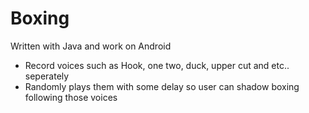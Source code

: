 # Boxing

Written with Java and work on Android
- Record voices such as Hook, one two, duck, upper cut and etc.. seperately
- Randomly plays them with some delay so user can shadow boxing following those voices

